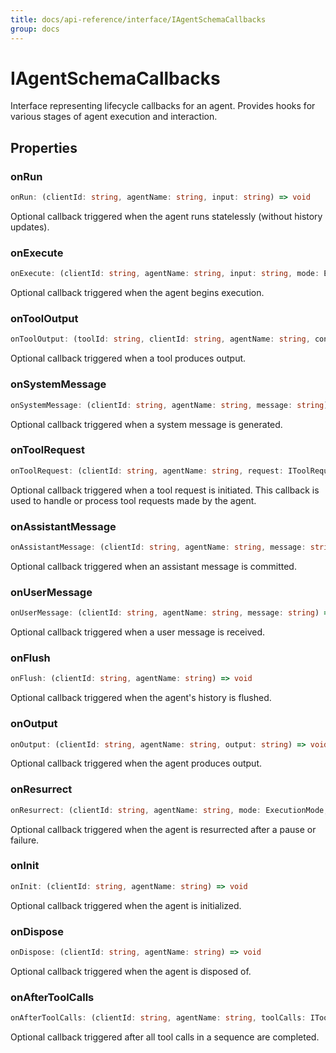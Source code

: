 ```yaml
---
title: docs/api-reference/interface/IAgentSchemaCallbacks
group: docs
---
```


# IAgentSchemaCallbacks

Interface representing lifecycle callbacks for an agent.
Provides hooks for various stages of agent execution and interaction.

## Properties

### onRun

```ts
onRun: (clientId: string, agentName: string, input: string) => void
```

Optional callback triggered when the agent runs statelessly (without history updates).

### onExecute

```ts
onExecute: (clientId: string, agentName: string, input: string, mode: ExecutionMode) => void
```

Optional callback triggered when the agent begins execution.

### onToolOutput

```ts
onToolOutput: (toolId: string, clientId: string, agentName: string, content: string) => void
```

Optional callback triggered when a tool produces output.

### onSystemMessage

```ts
onSystemMessage: (clientId: string, agentName: string, message: string) => void
```

Optional callback triggered when a system message is generated.

### onToolRequest

```ts
onToolRequest: (clientId: string, agentName: string, request: IToolRequest[]) => void
```

Optional callback triggered when a tool request is initiated.
This callback is used to handle or process tool requests made by the agent.

### onAssistantMessage

```ts
onAssistantMessage: (clientId: string, agentName: string, message: string) => void
```

Optional callback triggered when an assistant message is committed.

### onUserMessage

```ts
onUserMessage: (clientId: string, agentName: string, message: string) => void
```

Optional callback triggered when a user message is received.

### onFlush

```ts
onFlush: (clientId: string, agentName: string) => void
```

Optional callback triggered when the agent's history is flushed.

### onOutput

```ts
onOutput: (clientId: string, agentName: string, output: string) => void
```

Optional callback triggered when the agent produces output.

### onResurrect

```ts
onResurrect: (clientId: string, agentName: string, mode: ExecutionMode, reason?: string) => void
```

Optional callback triggered when the agent is resurrected after a pause or failure.

### onInit

```ts
onInit: (clientId: string, agentName: string) => void
```

Optional callback triggered when the agent is initialized.

### onDispose

```ts
onDispose: (clientId: string, agentName: string) => void
```

Optional callback triggered when the agent is disposed of.

### onAfterToolCalls

```ts
onAfterToolCalls: (clientId: string, agentName: string, toolCalls: IToolCall[]) => void
```

Optional callback triggered after all tool calls in a sequence are completed.
